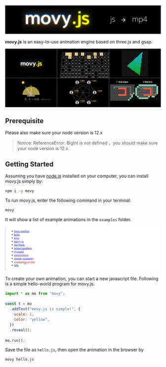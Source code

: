 ![logo](img/logo.png)

**movy.js** is an easy-to-use animation engine based on three.js and gsap.



![gallery](img/gallery.png)

## Prerequisite

Please also make sure your node version is 12.x

> Notice: ReferenceError: BigInt is not defined ，you should make sure your node version is 12.x.


## Getting Started

Assuming you have [node.js](https://nodejs.org/) installed on your computer, you can install movy.js simply by:

```sh
npm i -g movy
```

To run movy.js, enter the following command in your terminal:

```sh
movy
```

It will show a list of example animations in the `examples` folder.

![examples](img/examples.png)

To create your own animation, you can start a new javascript file. Following is a simple hello-world program for movy.js.

```js
import * as mo from "movy";

const t = mo
  .addText("movy.js is simple!", {
    scale: 1,
    color: "yellow",
  })
  .reveal();

mo.run();
```

Save the file as `hello.js`, then open the animation in the browser by

```sh
movy hello.js
```
